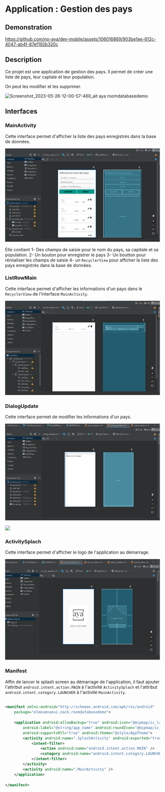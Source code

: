# Application : Gestion des pays

## Demonstration

https://github.com/no-aya/dev-mobile/assets/106016869/903be1ee-612c-4047-ab4f-87ef192b320c


## Description
Ce projet est une application de gestion des pays. 
Il permet de créer une liste de pays, leur captale et leur population.

On peut les modifier et les supprimer.

![Screenshot_2023-05-26-12-00-57-460_ait aya roomdatabasedemo](https://github.com/no-aya/dev-mobile/assets/106016869/9ddb5423-4453-4892-943b-8ef16fa8cc28)

## Interfaces

### MainActivity
Cette interface permet d'afficher la liste des pays enregistrés dans la base de données.

![img.png](img.png)

Elle contient 
1- Des champs de saisie pour le nom du pays, sa capitale et sa population.
2- Un bouton pour enregistrer le pays
3- Un boutton pour réniialiser les champs de saisie
4- un `RecyclerView` pour afficher la liste des pays enregistrés dans la base de données.

### ListRowMain
Cette interface permet d'afficher les informations d'un pays dans le `RecyclerView` de l'interface `MainActivity`.

![img_1.png](img_1.png)

### DialogUpdate
Cette interface permet de modifier les informations d'un pays.

![img_2.png](img_2.png)

![](../../Screenshot_2023-05-26-11-53-30-714_ait.aya.roomdatabasedemo2.jpg)

### ActivitySplach
Cette interface permet d'afficher le logo de l'application au démarrage.

![img_3.png](img_3.png)


### Manifest
Affin de lancer le splash screen au démarrage de l'application, il faut ajouter l'attribut `android.intent.action.MAIN` à l'activité `ActivitySplach` et l'attribut `android.intent.category.LAUNCHER` à l'activité `MainActivity`.

```xml

<manifest xmlns:android="http://schemas.android.com/apk/res/android"
    package="elmoumnaoui.zack.roomdatabasedemo">

    <application android:allowBackup="true" android:icon="@mipmap/ic_launcher"
        android:label="@string/app_name" android:roundIcon="@mipmap/ic_launcher_round"
        android:supportsRtl="true" android:theme="@style/AppTheme">
        <activity android:name=".SplashActivity" android:exported="true">
            <intent-filter>
                <action android:name="android.intent.action.MAIN" />
                <category android:name="android.intent.category.LAUNCHER" />
            </intent-filter>
        </activity>
        <activity android:name=".MainActivity" />
    </application>

</manifest>
```

